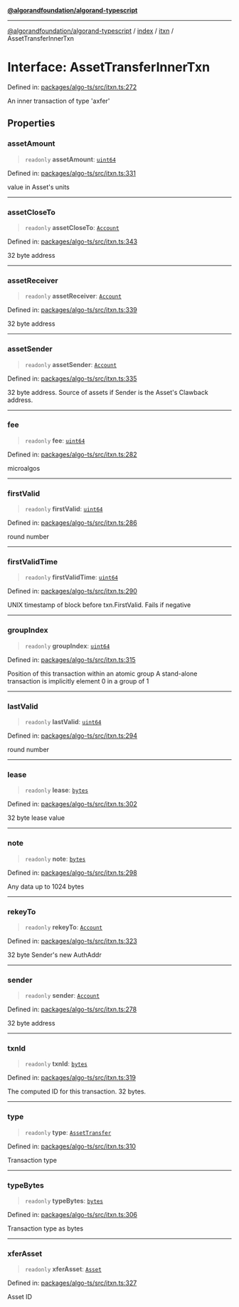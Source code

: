 [**@algorandfoundation/algorand-typescript**](../../../../README.md)

***

[@algorandfoundation/algorand-typescript](../../../../README.md) / [index](../../../README.md) / [itxn](../README.md) / AssetTransferInnerTxn

# Interface: AssetTransferInnerTxn

Defined in: [packages/algo-ts/src/itxn.ts:272](https://github.com/algorandfoundation/puya-ts/blob/main/packages/algo-ts/src/itxn.ts#L272)

An inner transaction of type 'axfer'

## Properties

### assetAmount

> `readonly` **assetAmount**: [`uint64`](../../../type-aliases/uint64.md)

Defined in: [packages/algo-ts/src/itxn.ts:331](https://github.com/algorandfoundation/puya-ts/blob/main/packages/algo-ts/src/itxn.ts#L331)

value in Asset's units

***

### assetCloseTo

> `readonly` **assetCloseTo**: [`Account`](../../../type-aliases/Account.md)

Defined in: [packages/algo-ts/src/itxn.ts:343](https://github.com/algorandfoundation/puya-ts/blob/main/packages/algo-ts/src/itxn.ts#L343)

32 byte address

***

### assetReceiver

> `readonly` **assetReceiver**: [`Account`](../../../type-aliases/Account.md)

Defined in: [packages/algo-ts/src/itxn.ts:339](https://github.com/algorandfoundation/puya-ts/blob/main/packages/algo-ts/src/itxn.ts#L339)

32 byte address

***

### assetSender

> `readonly` **assetSender**: [`Account`](../../../type-aliases/Account.md)

Defined in: [packages/algo-ts/src/itxn.ts:335](https://github.com/algorandfoundation/puya-ts/blob/main/packages/algo-ts/src/itxn.ts#L335)

32 byte address. Source of assets if Sender is the Asset's Clawback address.

***

### fee

> `readonly` **fee**: [`uint64`](../../../type-aliases/uint64.md)

Defined in: [packages/algo-ts/src/itxn.ts:282](https://github.com/algorandfoundation/puya-ts/blob/main/packages/algo-ts/src/itxn.ts#L282)

microalgos

***

### firstValid

> `readonly` **firstValid**: [`uint64`](../../../type-aliases/uint64.md)

Defined in: [packages/algo-ts/src/itxn.ts:286](https://github.com/algorandfoundation/puya-ts/blob/main/packages/algo-ts/src/itxn.ts#L286)

round number

***

### firstValidTime

> `readonly` **firstValidTime**: [`uint64`](../../../type-aliases/uint64.md)

Defined in: [packages/algo-ts/src/itxn.ts:290](https://github.com/algorandfoundation/puya-ts/blob/main/packages/algo-ts/src/itxn.ts#L290)

UNIX timestamp of block before txn.FirstValid. Fails if negative

***

### groupIndex

> `readonly` **groupIndex**: [`uint64`](../../../type-aliases/uint64.md)

Defined in: [packages/algo-ts/src/itxn.ts:315](https://github.com/algorandfoundation/puya-ts/blob/main/packages/algo-ts/src/itxn.ts#L315)

Position of this transaction within an atomic group
A stand-alone transaction is implicitly element 0 in a group of 1

***

### lastValid

> `readonly` **lastValid**: [`uint64`](../../../type-aliases/uint64.md)

Defined in: [packages/algo-ts/src/itxn.ts:294](https://github.com/algorandfoundation/puya-ts/blob/main/packages/algo-ts/src/itxn.ts#L294)

round number

***

### lease

> `readonly` **lease**: [`bytes`](../../../type-aliases/bytes.md)

Defined in: [packages/algo-ts/src/itxn.ts:302](https://github.com/algorandfoundation/puya-ts/blob/main/packages/algo-ts/src/itxn.ts#L302)

32 byte lease value

***

### note

> `readonly` **note**: [`bytes`](../../../type-aliases/bytes.md)

Defined in: [packages/algo-ts/src/itxn.ts:298](https://github.com/algorandfoundation/puya-ts/blob/main/packages/algo-ts/src/itxn.ts#L298)

Any data up to 1024 bytes

***

### rekeyTo

> `readonly` **rekeyTo**: [`Account`](../../../type-aliases/Account.md)

Defined in: [packages/algo-ts/src/itxn.ts:323](https://github.com/algorandfoundation/puya-ts/blob/main/packages/algo-ts/src/itxn.ts#L323)

32 byte Sender's new AuthAddr

***

### sender

> `readonly` **sender**: [`Account`](../../../type-aliases/Account.md)

Defined in: [packages/algo-ts/src/itxn.ts:278](https://github.com/algorandfoundation/puya-ts/blob/main/packages/algo-ts/src/itxn.ts#L278)

32 byte address

***

### txnId

> `readonly` **txnId**: [`bytes`](../../../type-aliases/bytes.md)

Defined in: [packages/algo-ts/src/itxn.ts:319](https://github.com/algorandfoundation/puya-ts/blob/main/packages/algo-ts/src/itxn.ts#L319)

The computed ID for this transaction. 32 bytes.

***

### type

> `readonly` **type**: [`AssetTransfer`](../../../enumerations/TransactionType.md#assettransfer)

Defined in: [packages/algo-ts/src/itxn.ts:310](https://github.com/algorandfoundation/puya-ts/blob/main/packages/algo-ts/src/itxn.ts#L310)

Transaction type

***

### typeBytes

> `readonly` **typeBytes**: [`bytes`](../../../type-aliases/bytes.md)

Defined in: [packages/algo-ts/src/itxn.ts:306](https://github.com/algorandfoundation/puya-ts/blob/main/packages/algo-ts/src/itxn.ts#L306)

Transaction type as bytes

***

### xferAsset

> `readonly` **xferAsset**: [`Asset`](../../../type-aliases/Asset.md)

Defined in: [packages/algo-ts/src/itxn.ts:327](https://github.com/algorandfoundation/puya-ts/blob/main/packages/algo-ts/src/itxn.ts#L327)

Asset ID
